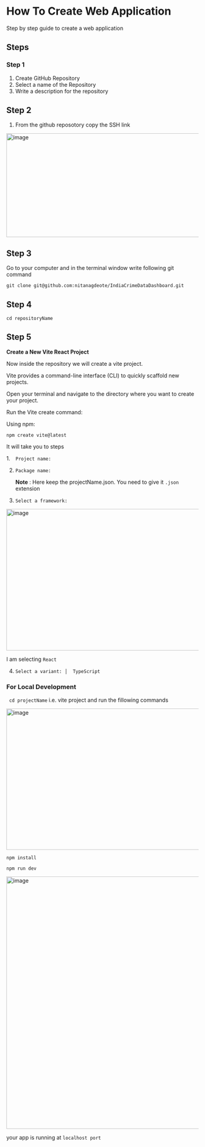 # How To Create Web Application
Step by step guide to create a web application

## Steps 
### Step 1 
1. Create GitHub Repository
2. Select a name of the Repository
3. Write a description for the repository
## Step 2
1. From the github reposotory copy the SSH link
<img width="993" height="272" alt="image" src="https://github.com/user-attachments/assets/c730b217-5a15-4f8f-ac22-eeb3016db35e" />

## Step 3

Go to your computer and in the terminal window write following git command 

```git clone git@github.com:nitanagdeote/IndiaCrimeDataDashboard.git```

## Step 4

```cd repositoryName```

## Step 5

**Create a New Vite React Project**

Now inside the repository we will create a vite project.

Vite provides a command-line interface (CLI) to quickly scaffold new projects.

Open your terminal and navigate to the directory where you want to create your project.

Run the Vite create command:

Using npm:

```npm create vite@latest```

It will take you to steps

1.```  Project name:```

2. ```Package name:```
 
    **Note** : Here keep the projectName.json. You need to give it `.json` extension
  
3. ```Select a framework:```

<img width="993" height="371" alt="image" src="https://github.com/user-attachments/assets/22768086-4a4b-4661-b598-68059efffa6c" />

I am selecting `React` 

4. ```Select a variant: │  TypeScript```

### For Local Development 

``` cd projectName``` i.e. vite project and run the fillowing commands

<img width="993" height="370" alt="image" src="https://github.com/user-attachments/assets/2f2edd5a-ebcc-4859-b1fe-5aa22eb8a4de" />

```npm install```

```npm run dev```


<img width="1428" height="661" alt="image" src="https://github.com/user-attachments/assets/cffaa8f1-2c23-437e-897f-7ddecd06d51d" />

your app is running at ```localhost port```


